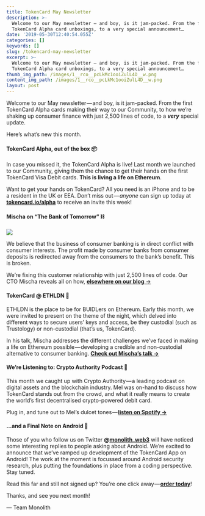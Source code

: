 ```yaml
---
title: TokenCard May Newsletter
description: >-
  Welcome to our May newsletter — and boy, is it jam-packed. From the first
  TokenCard Alpha card unboxings, to a very special announcement…
date: '2019-05-30T12:40:54.055Z'
categories: []
keywords: []
slug: /tokencard-may-newsletter
excerpt: >-
  Welcome to our May newsletter — and boy, is it jam-packed. From the first
  TokenCard Alpha card unboxings, to a very special announcement…
thumb_img_path: /images/1__rco__pcLkMc1ooiZulL4D__w.png
content_img_path: /images/1__rco__pcLkMc1ooiZulL4D__w.png
layout: post
---
```



Welcome to our May newsletter — and boy, is it jam-packed. From the first TokenCard Alpha cards making their way to our Community, to how we’re shaking up consumer finance with just 2,500 lines of code, to a **_very_** special update.

Here’s what’s new this month.

#### TokenCard Alpha, out of the box 📦

In case you missed it, the TokenCard Alpha is live! Last month we launched to our Community, giving them the chance to get their hands on the first TokenCard Visa Debit cards. **This is living a life on Ethereum**.

Want to get your hands on TokenCard? All you need is an iPhone and to be a resident in the UK or EEA. Don’t miss out — _anyone_ can sign up today at [**tokencard.io/alpha**](https://tokencard.io/alpha/) to receive an invite this week!

#### Mischa on “The Bank of Tomorrow” ⛓

![](/images/1__0cmgOUyAyPUA5uhkcuS3kg.png)

We believe that the business of consumer banking is in direct conflict with consumer interests. The profit made by consumer banks from consumer deposits is redirected away from the consumers to the bank’s benefit. This is broken.

We’re fixing this customer relationship with just 2,500 lines of code. Our CTO Mischa reveals all on how, [**elsewhere on our blog** →](https://medium.com/tokencard/does-the-bank-of-tomorrow-hold-no-funds-ef3ceb56d709)

#### TokenCard @ ETHLDN 📆

ETHLDN is the place to be for BUIDLers on Ethereum. Early this month, we were invited to present on the theme of the night, which delved into different ways to secure users’ keys and access, be they custodial (such as Trustology) or non-custodial (that’s us, TokenCard).

In his talk, Mischa addresses the different challenges we’ve faced in making a life on Ethereum possible — developing a credible and non-custodial alternative to consumer banking. [**Check out Mischa’s talk →**](https://medium.com/tokencard/ethldn-may-08-recap-custodiality-and-lazy-consensus-9b1c08b3509)

#### We’re Listening to: Crypto Authority Podcast 📣

This month we caught up with Crypto Authority — a leading podcast on digital assets and the blockchain industry. Mel was on-hand to discuss how TokenCard stands out from the crowd, and what it really means to create the world’s first decentralised crypto-powered debit card.

Plug in, and tune out to Mel’s dulcet tones — [**listen on Spotify →**](https://open.spotify.com/episode/4OxTegeVBp5XrBmwhBOeTf?si=9XZfiRnrTVCWgfkrNYyjrA)

#### …and a Final Note on Android 🤖

Those of you who follow us on Twitter **@**[**monolith_web3**](http://twitter.com/monolith_web3) will have noticed some interesting replies to people asking about Android. We’re excited to announce that we’ve ramped up development of the TokenCard App on Android! The work at the moment is focussed around Android security research, plus putting the foundations in place from a coding perspective. Stay tuned.

Read this far and still not signed up? You’re one click away — [**order today**](https://monolith.xyz)!

Thanks, and see you next month!

— Team Monolith